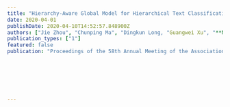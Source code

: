 ```yaml
---
title: "Hierarchy-Aware Global Model for Hierarchical Text Classification"
date: 2020-04-01
publishDate: 2020-04-10T14:52:57.848900Z
authors: ["Jie Zhou", "Chunping Ma", "Dingkun Long, "Guangwei Xu", "**Ning Ding**", "Haoyu Zhang", "Pengjun Xie", "Gongshen Liu"]
publication_types: ["1"]
featured: false
publication: "Proceedings of the 58th Annual Meeting of the Association for Computational Linguistics* **(ACL 2020)**, *Seattle, USA*"







---
```



